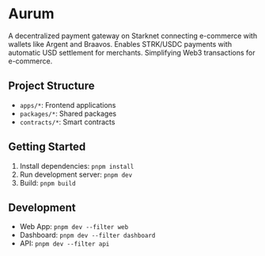 # Aurum

A decentralized payment gateway on Starknet connecting e-commerce with wallets like Argent and Braavos. Enables STRK/USDC payments with automatic USD settlement for merchants. Simplifying Web3 transactions for e-commerce.

## Project Structure
- `apps/*`: Frontend applications
- `packages/*`: Shared packages
- `contracts/*`: Smart contracts

## Getting Started
1. Install dependencies: `pnpm install`
2. Run development server: `pnpm dev`
3. Build: `pnpm build`

## Development
- Web App: `pnpm dev --filter web`
- Dashboard: `pnpm dev --filter dashboard`
- API: `pnpm dev --filter api`
